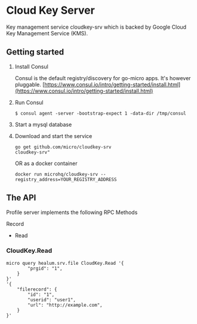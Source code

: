 # Cloud Key Server

Key management service cloudkey-srv which is backed by Google Cloud Key Management Service (KMS).

## Getting started

1. Install Consul

	Consul is the default registry/discovery for go-micro apps. It's however pluggable.
	[https://www.consul.io/intro/getting-started/install.html](https://www.consul.io/intro/getting-started/install.html)

2. Run Consul
	```
	$ consul agent -server -bootstrap-expect 1 -data-dir /tmp/consul
	```

3. Start a mysql database

4. Download and start the service

	```shell
	go get github.com/micro/cloudkey-srv
	cloudkey-srv"
	```

	OR as a docker container

	```shell
	docker run microhq/cloudkey-srv --registry_address=YOUR_REGISTRY_ADDRESS
	```

## The API
Profile server implements the following RPC Methods

Record
- Read

### CloudKey.Read
```shell
micro query healum.srv.file CloudKey.Read '{
		"prgid": "1", 
	}
}' 
'{
	"filerecord": {
		"id": "1", 
		"userid": "user1",    
		"url": "http://example.com", 
	}
}' 
```
